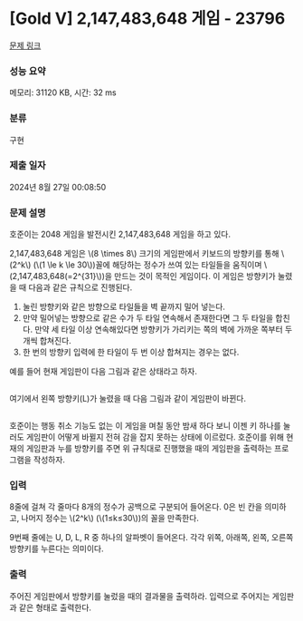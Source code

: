 # [Gold V] 2,147,483,648 게임 - 23796 

[문제 링크](https://www.acmicpc.net/problem/23796) 

### 성능 요약

메모리: 31120 KB, 시간: 32 ms

### 분류

구현

### 제출 일자

2024년 8월 27일 00:08:50

### 문제 설명

<p data-pm-slice="1 1 []">호준이는 2048 게임을 발전시킨 2,147,483,648 게임을 하고 있다.</p>

<p>2,147,483,648 게임은 \(8 \times 8\) 크기의 게임판에서 키보드의 방향키를 통해 \(2^k\) (\(1 \le k \le 30\))꼴에 해당하는 정수가 쓰여 있는 타일들을 움직이며 \(2,147,483,648(=2^{31}\))을 만드는 것이 목적인 게임이다. 이 게임은 방향키가 눌렸을 때 다음과 같은 규칙으로 진행된다.</p>

<ol>
	<li>눌린 방향키와 같은 방향으로 타일들을 벽 끝까지 밀어 넣는다.</li>
	<li>만약 밀어넣는 방향으로 같은 수가 두 타일 연속해서 존재한다면 그 두 타일을 합친다. 만약 세 타일 이상 연속해있다면 방향키가 가리키는 쪽의 벽에 가까운 쪽부터 두 개씩 합쳐진다.</li>
	<li>한 번의 방향키 입력에 한 타일이 두 번 이상 합쳐지는 경우는 없다.</li>
</ol>

<p>예를 들어 현재 게임판이 다음 그림과 같은 상태라고 하자.</p>

<p style="text-align: center;"><img alt="" src=""></p>

<p>여기에서 왼쪽 방향키(L)가 눌렸을 때 다음 그림과 같이 게임판이 바뀐다.</p>

<p style="text-align: center;"><img alt="" src=""></p>

<p>호준이는 행동 취소 기능도 없는 이 게임을 며칠 동안 밤새 하다 보니 이젠 키 하나를 눌러도 게임판이 어떻게 바뀔지 전혀 감을 잡지 못하는 상태에 이르렀다. 호준이를 위해 현재의 게임판과 누를 방향키를 주면 위 규칙대로 진행했을 때의 게임판을 출력하는 프로그램을 작성하자.</p>

### 입력 

 <p data-pm-slice="1 1 []">8줄에 걸쳐 각 줄마다 8개의 정수가 공백으로 구분되어 들어온다. 0은 빈 칸을 의미하고, 나머지 정수는 \(2^k\) (\(1≤k≤30\))의 꼴을 만족한다.</p>

<p>9번째 줄에는 U, D, L, R 중 하나의 알파벳이 들어온다. 각각 위쪽, 아래쪽, 왼쪽, 오른쪽 방향키를 누른다는 의미이다.</p>

### 출력 

 <p data-pm-slice="1 1 []">주어진 게임판에서 방향키를 눌렀을 때의 결과물을 출력하라. 입력으로 주어지는 게임판과 같은 형태로 출력한다.</p>

